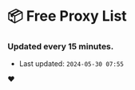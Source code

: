 # :package: Free Proxy List
### Updated every 15 minutes.

- Last updated: `2024-05-30 07:55`

:heart:

